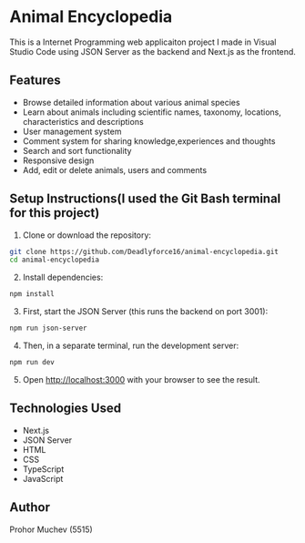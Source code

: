 # Animal Encyclopedia

This is a Internet Programming web applicaiton project I made in Visual Studio Code using JSON Server as the backend and Next.js as the frontend.

## Features

- Browse detailed information about various animal species
- Learn about animals including scientific names, taxonomy, locations, characteristics and 
descriptions
- User management system
- Comment system for sharing knowledge,experiences and thoughts
- Search and sort functionality
- Responsive design
- Add, edit or delete animals, users and comments

## Setup Instructions(I used the Git Bash terminal for this project)

1. Clone or download the repository:
```bash
git clone https://github.com/Deadlyforce16/animal-encyclopedia.git
cd animal-encyclopedia
```

2. Install dependencies:
```bash
npm install
```

3. First, start the JSON Server (this runs the backend on port 3001):
```bash
npm run json-server
```

4. Then, in a separate terminal, run the development server:
```bash
npm run dev
```

5. Open [http://localhost:3000](http://localhost:3000) with your browser to see the result.

## Technologies Used

- Next.js
- JSON Server
- HTML
- CSS
- TypeScript
- JavaScript

## Author

Prohor Muchev (5515)
